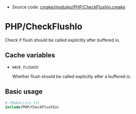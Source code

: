 <!-- This is auto-generated file. -->
* Source code: [cmake/modules/PHP/CheckFlushIo.cmake](https://github.com/petk/php-build-system/blob/master/cmake/cmake/modules/PHP/CheckFlushIo.cmake)

# PHP/CheckFlushIo

Check if flush should be called explicitly after buffered io.

## Cache variables

* `HAVE_FLUSHIO`

  Whether flush should be called explicitly after a buffered io.

## Basic usage

```cmake
# CMakeLists.txt
include(PHP/CheckFlushIo)
```
